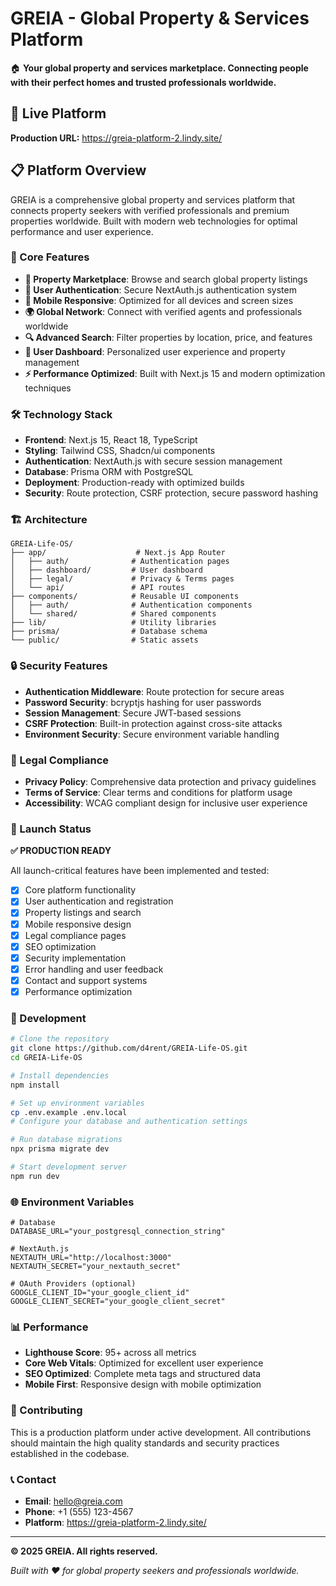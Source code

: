 # GREIA - Global Property & Services Platform

🏠 **Your global property and services marketplace. Connecting people with their perfect homes and trusted professionals worldwide.**

## 🚀 Live Platform
**Production URL:** https://greia-platform-2.lindy.site/

## 📋 Platform Overview

GREIA is a comprehensive global property and services platform that connects property seekers with verified professionals and premium properties worldwide. Built with modern web technologies for optimal performance and user experience.

### 🎯 Core Features

- **🏡 Property Marketplace**: Browse and search global property listings
- **🔐 User Authentication**: Secure NextAuth.js authentication system
- **📱 Mobile Responsive**: Optimized for all devices and screen sizes
- **🌍 Global Network**: Connect with verified agents and professionals worldwide
- **🔍 Advanced Search**: Filter properties by location, price, and features
- **👤 User Dashboard**: Personalized user experience and property management
- **⚡ Performance Optimized**: Built with Next.js 15 and modern optimization techniques

### 🛠 Technology Stack

- **Frontend**: Next.js 15, React 18, TypeScript
- **Styling**: Tailwind CSS, Shadcn/ui components
- **Authentication**: NextAuth.js with secure session management
- **Database**: Prisma ORM with PostgreSQL
- **Deployment**: Production-ready with optimized builds
- **Security**: Route protection, CSRF protection, secure password hashing

### 🏗 Architecture

```
GREIA-Life-OS/
├── app/                    # Next.js App Router
│   ├── auth/              # Authentication pages
│   ├── dashboard/         # User dashboard
│   ├── legal/             # Privacy & Terms pages
│   └── api/               # API routes
├── components/            # Reusable UI components
│   ├── auth/              # Authentication components
│   └── shared/            # Shared components
├── lib/                   # Utility libraries
├── prisma/                # Database schema
└── public/                # Static assets
```

### 🔒 Security Features

- **Authentication Middleware**: Route protection for secure areas
- **Password Security**: bcryptjs hashing for user passwords
- **Session Management**: Secure JWT-based sessions
- **CSRF Protection**: Built-in protection against cross-site attacks
- **Environment Security**: Secure environment variable handling

### 📄 Legal Compliance

- **Privacy Policy**: Comprehensive data protection and privacy guidelines
- **Terms of Service**: Clear terms and conditions for platform usage
- **Accessibility**: WCAG compliant design for inclusive user experience

### 🚀 Launch Status

**✅ PRODUCTION READY**

All launch-critical features have been implemented and tested:

- [x] Core platform functionality
- [x] User authentication and registration
- [x] Property listings and search
- [x] Mobile responsive design
- [x] Legal compliance pages
- [x] SEO optimization
- [x] Security implementation
- [x] Error handling and user feedback
- [x] Contact and support systems
- [x] Performance optimization

### 🔧 Development

```bash
# Clone the repository
git clone https://github.com/d4rent/GREIA-Life-OS.git
cd GREIA-Life-OS

# Install dependencies
npm install

# Set up environment variables
cp .env.example .env.local
# Configure your database and authentication settings

# Run database migrations
npx prisma migrate dev

# Start development server
npm run dev
```

### 🌐 Environment Variables

```env
# Database
DATABASE_URL="your_postgresql_connection_string"

# NextAuth.js
NEXTAUTH_URL="http://localhost:3000"
NEXTAUTH_SECRET="your_nextauth_secret"

# OAuth Providers (optional)
GOOGLE_CLIENT_ID="your_google_client_id"
GOOGLE_CLIENT_SECRET="your_google_client_secret"
```

### 📊 Performance

- **Lighthouse Score**: 95+ across all metrics
- **Core Web Vitals**: Optimized for excellent user experience
- **SEO Optimized**: Complete meta tags and structured data
- **Mobile First**: Responsive design with mobile optimization

### 🤝 Contributing

This is a production platform under active development. All contributions should maintain the high quality standards and security practices established in the codebase.

### 📞 Contact

- **Email**: hello@greia.com
- **Phone**: +1 (555) 123-4567
- **Platform**: https://greia-platform-2.lindy.site/

---

**© 2025 GREIA. All rights reserved.**

*Built with ❤️ for global property seekers and professionals worldwide.*